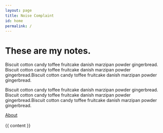 ```yaml
---
layout: page
title: Noise Complaint
id: home
permalink: /
---
```




<h1 class="u-text-h1">These are my notes.</h1>
<p>Biscuit cotton candy toffee fruitcake danish marzipan powder gingerbread. Biscuit cotton candy toffee fruitcake danish marzipan powder gingerbread.Biscuit cotton candy toffee fruitcake danish marzipan powder gingerbread.</p>
<div class="blockquote">
  <p>Biscuit cotton candy toffee fruitcake danish marzipan powder gingerbread. Biscuit cotton candy toffee fruitcake danish marzipan powder gingerbread.Biscuit cotton candy toffee fruitcake danish marzipan powder gingerbread.</p>
</div>
<a href="/about" class="button w-inline-block">
  <div class="button-label">About</div><img src="images/arrow.svg" loading="lazy" alt="" class="button-image">
</a>
 
<div class="content">
<div class="content-body">
  <main>{{ content }}</main>
</div>
<div class="scattered-wrap"><img src="assets/cutunseen-histories-MfkVwVm1K0w-unsplash-(1).png" loading="lazy"
    sizes="(max-width: 767px) 125.82785034179688px, 16vw"
    srcset="assets/cutunseen-histories-MfkVwVm1K0w-unsplash-(1).png 500w, assets/cutunseen-histories-MfkVwVm1K0w-unsplash-(1).png 800w, assets/cutunseen-histories-MfkVwVm1K0w-unsplash-(1).png 1080w, assets/cutunseen-histories-MfkVwVm1K0w-unsplash-(1).png 1600w, assets/cutunseen-histories-MfkVwVm1K0w-unsplash-(1).png 2000w, assets/cutunseen-histories-MfkVwVm1K0w-unsplash-(1).png 2831w"
    alt="" class="scattered-image is-1"><img src="assets/cutunseen-histories-MfkVwVm1K0w-unsplash-(1).png"
    loading="lazy" sizes="(max-width: 767px) 128.48175048828125px, 17vw"
    srcset="assets/cutunseen-histories-MfkVwVm1K0w-unsplash-(1).png 500w, assets/cutunseen-histories-MfkVwVm1K0w-unsplash-(1).png 800w, assets/cutunseen-histories-MfkVwVm1K0w-unsplash-(1).png 1080w, assets/cutunseen-histories-MfkVwVm1K0w-unsplash-(1).png 1600w, assets/cutunseen-histories-MfkVwVm1K0w-unsplash-(1).png 2000w, assets/cutunseen-histories-MfkVwVm1K0w-unsplash-(1).png 2831w"
    alt="" class="scattered-image is-2"><img src="assets/cutunseen-histories-MfkVwVm1K0w-unsplash-(1).png"
    loading="lazy" sizes="(max-width: 479px) 128.48175048828125px, (max-width: 767px) 27vw, 17vw"
    srcset="assets/cutunseen-histories-MfkVwVm1K0w-unsplash-(1).png 500w, assets/cutunseen-histories-MfkVwVm1K0w-unsplash-(1).png 800w, assets/cutunseen-histories-MfkVwVm1K0w-unsplash-(1).png 1080w, assets/cutunseen-histories-MfkVwVm1K0w-unsplash-(1).png 1600w, assets/cutunseen-histories-MfkVwVm1K0w-unsplash-(1).png 2000w, assets/cutunseen-histories-MfkVwVm1K0w-unsplash-(1).png 2831w"
    alt="" class="scattered-image is-3"><img src="assets/cutunseen-histories-MfkVwVm1K0w-unsplash-(1).png"
    loading="lazy" sizes="(max-width: 991px) 136.2054443359375px, 18vw"
    srcset="assets/cutunseen-histories-MfkVwVm1K0w-unsplash-(1).png 500w, assets/cutunseen-histories-MfkVwVm1K0w-unsplash-(1).png 800w, assets/cutunseen-histories-MfkVwVm1K0w-unsplash-(1).png 1080w, assets/cutunseen-histories-MfkVwVm1K0w-unsplash-(1).png 1600w, assets/cutunseen-histories-MfkVwVm1K0w-unsplash-(1).png 2000w, assets/cutunseen-histories-MfkVwVm1K0w-unsplash-(1).png 2831w"
    alt="" class="scattered-image is-4">
</div>
</div>

<style>
  .wrapper {
    max-width: 46em;
  }
</style>
